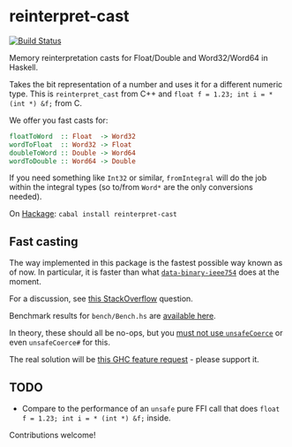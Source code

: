reinterpret-cast
================

[![Build Status](https://travis-ci.org/nh2/reinterpret-cast.png)](https://travis-ci.org/nh2/reinterpret-cast)

Memory reinterpretation casts for Float/Double and Word32/Word64 in Haskell.

Takes the bit representation of a number and uses it for a different numeric type.
This is `reinterpret_cast` from C++ and `float f = 1.23; int i = * (int *) &f;` from C.

We offer you fast casts for:

```haskell
floatToWord  :: Float  -> Word32
wordToFloat  :: Word32 -> Float
doubleToWord :: Double -> Word64
wordToDouble :: Word64 -> Double
```

If you need something like `Int32` or similar, `fromIntegral` will do the job
within the integral types (so to/from `Word*` are the only conversions needed).

On [Hackage](http://hackage.haskell.org/package/reinterpret-cast): `cabal install reinterpret-cast`


Fast casting
------------

The way implemented in this package is the fastest possible way known as of now. In particular, it is faster than what [`data-binary-ieee754`](https://hackage.haskell.org/package/data-binary-ieee754) does at the moment.

For a discussion, see [this StackOverflow](http://stackoverflow.com/questions/6976684/converting-ieee-754-floating-point-in-haskell-word32-64-to-and-from-haskell-floa) question.

Benchmark results for `bench/Bench.hs` are [available here](https://rawgit.com/nh2/reinterpret-cast/master/bench-results/results.html).

In theory, these should all be no-ops, but you [must not use `unsafeCoerce`](https://ghc.haskell.org/trac/ghc/ticket/4092) or even `unsafeCoerce#` for this.

The real solution will be [this GHC feature request](https://ghc.haskell.org/trac/ghc/ticket/4092) - please support it.


TODO
----

* Compare to the performance of an `unsafe` pure FFI call that does `float f = 1.23; int i = * (int *) &f;` inside.

Contributions welcome!
